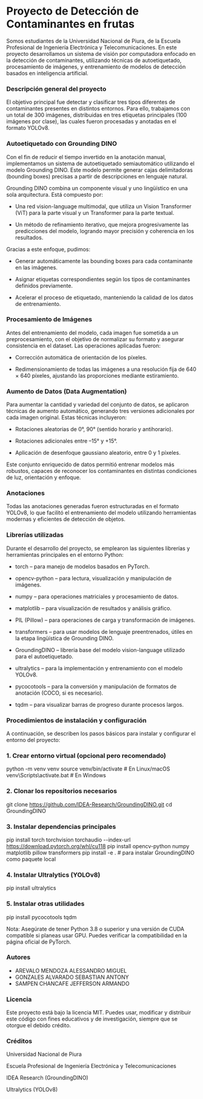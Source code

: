 # Proyecto de Detección de Contaminantes en frutas
Somos estudiantes de la Universidad Nacional de Piura, de la Escuela Profesional de Ingeniería Electrónica y Telecomunicaciones. En este proyecto desarrollamos un sistema de visión por computadora enfocado en la detección de contaminantes, utilizando técnicas de autoetiquetado, procesamiento de imágenes, y entrenamiento de modelos de detección basados en inteligencia artificial.

### Descripción general del proyecto

El objetivo principal fue detectar y clasificar tres tipos diferentes de contaminantes presentes en distintos entornos. Para ello, trabajamos con un total de 300 imágenes, distribuidas en tres etiquetas principales (100 imágenes por clase), las cuales fueron procesadas y anotadas en el formato YOLOv8.

### Autoetiquetado con Grounding DINO

Con el fin de reducir el tiempo invertido en la anotación manual, implementamos un sistema de autoetiquetado semiautomático utilizando el modelo Grounding DINO. Este modelo permite generar cajas delimitadoras (bounding boxes) precisas a partir de descripciones en lenguaje natural.

Grounding DINO combina un componente visual y uno lingüístico en una sola arquitectura. Está compuesto por:

- Una red vision-language multimodal, que utiliza un Vision Transformer (ViT) para la parte visual y un Transformer para la parte textual.

- Un método de refinamiento iterativo, que mejora progresivamente las predicciones del modelo, logrando mayor precisión y coherencia en los resultados.

Gracias a este enfoque, pudimos:

- Generar automáticamente las bounding boxes para cada contaminante en las imágenes.

- Asignar etiquetas correspondientes según los tipos de contaminantes definidos previamente.

- Acelerar el proceso de etiquetado, manteniendo la calidad de los datos de entrenamiento.

### Procesamiento de Imágenes

Antes del entrenamiento del modelo, cada imagen fue sometida a un preprocesamiento, con el objetivo de normalizar su formato y asegurar consistencia en el dataset. Las operaciones aplicadas fueron:

- Corrección automática de orientación de los píxeles.

- Redimensionamiento de todas las imágenes a una resolución fija de 640 × 640 píxeles, ajustando las proporciones mediante estiramiento.

### Aumento de Datos (Data Augmentation)

Para aumentar la cantidad y variedad del conjunto de datos, se aplicaron técnicas de aumento automático, generando tres versiones adicionales por cada imagen original. Estas técnicas incluyeron:

- Rotaciones aleatorias de 0°, 90° (sentido horario y antihorario).

- Rotaciones adicionales entre –15° y +15°.

- Aplicación de desenfoque gaussiano aleatorio, entre 0 y 1 píxeles.

Este conjunto enriquecido de datos permitió entrenar modelos más robustos, capaces de reconocer los contaminantes en distintas condiciones de luz, orientación y enfoque.

### Anotaciones

Todas las anotaciones generadas fueron estructuradas en el formato YOLOv8, lo que facilitó el entrenamiento del modelo utilizando herramientas modernas y eficientes de detección de objetos.

### Librerías utilizadas

Durante el desarrollo del proyecto, se emplearon las siguientes librerías y herramientas principales en el entorno Python:

- torch – para manejo de modelos basados en PyTorch.

- opencv-python – para lectura, visualización y manipulación de imágenes.

- numpy – para operaciones matriciales y procesamiento de datos.

- matplotlib – para visualización de resultados y análisis gráfico.

- PIL (Pillow) – para operaciones de carga y transformación de imágenes.

- transformers – para usar modelos de lenguaje preentrenados, útiles en la etapa lingüística de Grounding DINO.

- GroundingDINO – librería base del modelo vision-language utilizado para el autoetiquetado.

- ultralytics – para la implementación y entrenamiento con el modelo YOLOv8.

- pycocotools – para la conversión y manipulación de formatos de anotación (COCO, si es necesario).

- tqdm – para visualizar barras de progreso durante procesos largos.

### Procedimientos de instalación y configuración

A continuación, se describen los pasos básicos para instalar y configurar el entorno del proyecto:

### 1. Crear entorno virtual (opcional pero recomendado)

python -m venv venv
source venv/bin/activate   # En Linux/macOS
venv\Scripts\activate.bat  # En Windows

### 2. Clonar los repositorios necesarios

git clone https://github.com/IDEA-Research/GroundingDINO.git
cd GroundingDINO

### 3. Instalar dependencias principales

pip install torch torchvision torchaudio --index-url https://download.pytorch.org/whl/cu118
pip install opencv-python numpy matplotlib pillow transformers
pip install -e .  # para instalar GroundingDINO como paquete local

### 4. Instalar Ultralytics (YOLOv8)

pip install ultralytics

### 5. Instalar otras utilidades

pip install pycocotools tqdm

Nota: Asegúrate de tener Python 3.8 o superior y una versión de CUDA compatible si planeas usar GPU. Puedes verificar la compatibilidad en la página oficial de PyTorch.

### Autores

- AREVALO MENDOZA ALESSANDRO MIGUEL
- GONZALES ALVARADO SEBASTIAN ANTONY
- SAMPEN CHANCAFE JEFFERSON ARMANDO

### Licencia

Este proyecto está bajo la licencia MIT. Puedes usar, modificar y distribuir este código con fines educativos y de investigación, siempre que se otorgue el debido crédito.

### Créditos

Universidad Nacional de Piura

Escuela Profesional de Ingeniería Electrónica y Telecomunicaciones

IDEA Research (GroundingDINO)

Ultralytics (YOLOv8)
